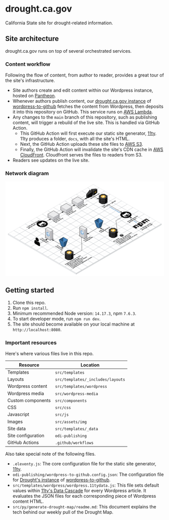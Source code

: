 # drought.ca.gov

California State site for drought-related information.

## Site architecture

drought.ca.gov runs on top of several orchestrated services.
 
### Content workflow

Following the flow of content, from author to reader, provides a great tour of the site's infrastructure. 

* Site authors create and edit content within our Wordpress instance, hosted on [Pantheon](https://pantheon.io/).
* Whenever authors publish content, our [drought.ca.gov instance](https://github.com/cagov/services-wordpress-to-github-drought-ca-gov) of [wordpress-to-github](https://github.com/cagov/wordpress-to-github) fetches the content from Wordpress, then deposits it into this repository on GitHub. This service runs on [AWS Lambda](https://aws.amazon.com/lambda/).
* Any changes to the `main` branch of this repository, such as publishing content, will trigger a rebuild of the live site. This is handled via GitHub Action.
  * This GitHub Action will first execute our static site generator, [11ty](https://www.11ty.dev/). 11ty produces a folder, `docs`, with all the site's HTML.
  * Next, the GitHub Action uploads these site files to [AWS S3](https://aws.amazon.com/s3/).
  * Finally, the GitHub Action will invalidate the site's CDN cache in [AWS CloudFront](https://aws.amazon.com/cloudfront/). Cloudfront serves the files to readers from S3.
* Readers see updates on the live site.

### Network diagram

<img src="drought.ca.gov-web-application-architecture.png">

## Getting started

1. Clone this repo.
2. Run `npm install`.
3. Minimum recommended Node version: `14.17.3`, npm `7.6.3`.
4. To start developer mode, run `npm run dev`.
5. The site should become available on your local machine at `http://localhost:8080`.

### Important resources

Here's where various files live in this repo.

|Resource|Location|
|---|---|
|Templates|`src/templates`|
|Layouts|`src/templates/_includes/layouts`|
|Wordpress content|`src/templates/wordpress`|
|Wordpress media|`src/wordpress-media`|
|Custom components|`src/components`|
|CSS|`src/css`|
|Javascript|`src/js`|
|Images|`src/assets/img`|
|Site data|`src/templates/_data`|
|Site configuration|`odi-publishing`|
|GitHub Actions|`.github/workflows`|

Also take special note of the following files.

* `.eleventy.js`: The core configuration file for the static site generator, [11ty](https://www.11ty.dev/).
* `odi-publishing/wordpress-to-github.config.json`: The configuration file for [Drought's instance](https://github.com/cagov/services-wordpress-to-github-drought-ca-gov) of [wordpress-to-github](https://github.com/cagov/wordpress-to-github). 
* `src/templates/wordpress/wordpress.11tydata.js`: This file sets default values within [11ty's Data Cascade](https://www.11ty.dev/docs/data-cascade/) for every Wordpress article. It evaluates the JSON files for each corresponding piece of Wordpress content HTML.
* `src/py/generate-drought-map/readme.md`: This document explains the tech behind our weekly pull of the Drought Map. 